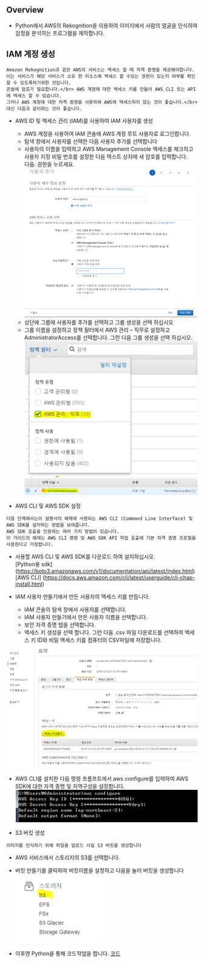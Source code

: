 ## Overview
 - Python에서 AWS의 Rekognition을 이용하여 이미지에서 사람의 얼굴을 인식하여 감정을 분석하는 프로그램을 제작합니다.

## IAM 계정 생성
```
Amazon Rekognition과 같은 AWS의 서비스는 액세스 할 때 자격 증명을 제공해야합니다.
이는 서비스가 해당 서비스가 소유 한 리소스에 액세스 할 수있는 권한이 있는지 여부를 확인할 수 있도록하기위한 것입니다.
콘솔에 암호가 필요합니다.</br> AWS 계정에 대한 액세스 키를 만들어 AWS CLI 또는 API에 액세스 할 수 있습니다.
그러나 AWS 계정에 대한 자격 증명을 사용하여 AWS에 액세스하지 않는 것이 좋습니다.</br> 대신 다음과 같이하는 것이 좋습니다.
```
 - AWS ID 및 액세스 관리 (IAM)를 사용하여 IAM 사용자를 생성
   - AWS 계정을 사용하여 IAM 콘솔에 AWS 계정 루트 사용자로 로그인합니다.
   - 탐색 창에서 사용자를 선택한 다음 사용자 추가를 선택합니다
   - 사용자의 이름을 입력하고 AWS Management Console 액세스를 체크하고 사용자 지정 비밀 번호를 설정한 다음 텍스트 상자에 새 암호를 입력합니다.</br> 다음: 권한을 누르세요. </br>
  ![Style Images](https://github.com/seoyo1/Cloud-Computing/blob/master/Capture/step1.png)
   - 상단에 그룹에 사용자를 추가를 선택하고 그룹 생성을 선택 하십시오
   - 그룹 이름을 설정하고 정책 필터에서 AWS 관리 – 직무로 설정하고 AdministratorAccess를 선택합니다. 그런 다음 그룹 생성을 선택 하십시오.</br>
  ![Style Images](https://github.com/seoyo1/Cloud-Computing/blob/master/Capture/step2.png)
  ![Style Images](https://github.com/seoyo1/Cloud-Computing/blob/master/Capture/step3.png)
  
 - AWS CLI 및 AWS SDK 설정
```
다음 단계에서는이 설명서의 예제에 사용되는 AWS CLI (Command Line Interface) 및 AWS SDK를 설치하는 방법을 보여줍니다.
AWS SDK 호출을 인증하는 여러 가지 방법이 있습니다.
이 가이드의 예제는 AWS CLI 명령 및 AWS SDK API 작업 호출에 기본 자격 증명 프로필을 사용한다고 가정합니다.
``` 
   - 사용할 AWS CLI 및 AWS SDK를 다운로드 하여 설치하십시오.</br>
   [Python용 sdk] (https://boto3.amazonaws.com/v1/documentation/api/latest/index.html)</br>
   [AWS CLI] (https://docs.aws.amazon.com/cli/latest/userguide/cli-chap-install.html)</br>
   
   - IAM 사용자 만들기에서 만든 사용자의 액세스 키를 만듭니다.
     - IAM 콘솔의 탐색 창에서 사용자를 선택합니다.
     - IAM 사용자 만들기에서 만든 사용자 이름을 선택합니다. 
     - 보안 자격 증명 탭을 선택합니다.
     - 액세스 키 생성을 선택 합니다. 그런 다음 .csv 파일 다운로드를 선택하여 액세스 키 ID와 비밀 액세스 키를 컴퓨터의 CSV파일에 저장합니다.</br>
     
   ![Style Images](https://github.com/seoyo1/Cloud-Computing/blob/master/Capture/step4.png)</br>
   
   - AWS CLI를 설치한 다음 명령 프롬프트에서 aws configure를 입력하여 AWS SDK에 대한 자격 증명 및 지역구성을 설정합니다.</br>
   ![Style Images](https://github.com/seoyo1/Cloud-Computing/blob/master/Capture/step5.png)
   
 - S3 버킷 생성
```
이미지를 인식하기 위해 파일을 업로드 시킬 S3 버킷을 생성합니다
```
  - AWS 서비스에서 스토리지의 S3를 선택합니다.
  
  - 버킷 만들기를 클릭하여 버킷이름을 설정하고 다음을 눌러 버킷을 생성합니다</br>
  ![Style Images](https://github.com/seoyo1/Cloud-Computing/blob/master/Capture/step6.png)</br>
  
- 이후엔 Python을 통해 코드작업을 합니다.
[코드](https://github.com/seoyo1/Cloud-Computing/blob/master/WEEK3/rekog%20pyhton.txt)


